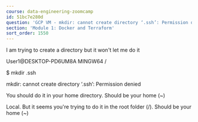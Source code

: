 ```yaml
---
course: data-engineering-zoomcamp
id: 51bc7e280d
question: 'GCP VM - mkdir: cannot create directory ‘.ssh’: Permission denied'
section: 'Module 1: Docker and Terraform'
sort_order: 1550
---
```


I am trying to create a directory but it won't let me do it

User1@DESKTOP-PD6UM8A MINGW64 /

$ mkdir .ssh

mkdir: cannot create directory ‘.ssh’: Permission denied

You should do it in your home directory. Should be your home (~)

Local. But it seems you're trying to do it in the root folder (/). Should be your home (~)

